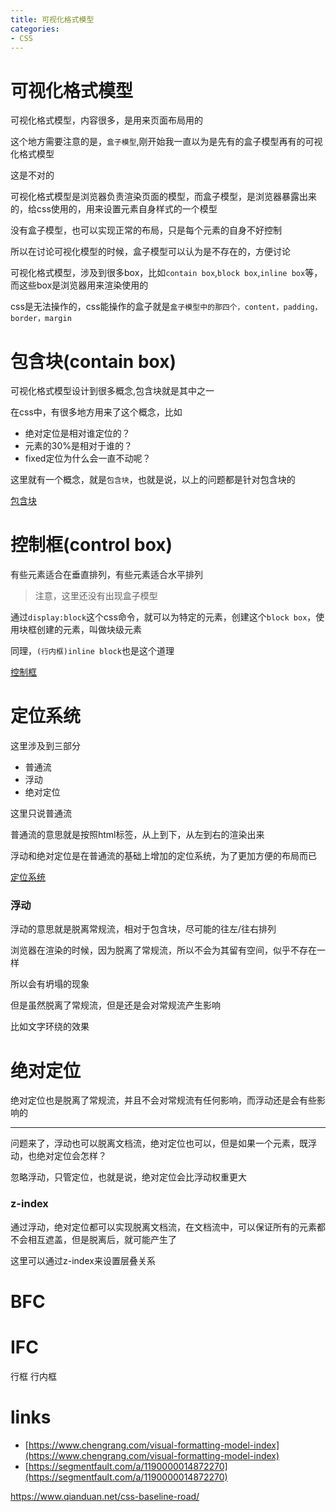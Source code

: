 ```yaml
---
title: 可视化格式模型
categories: 
- CSS
---
```


# 可视化格式模型

可视化格式模型，内容很多，是用来页面布局用的

这个地方需要注意的是，`盒子模型`,刚开始我一直以为是先有的盒子模型再有的可视化格式模型

这是不对的

可视化格式模型是浏览器负责渲染页面的模型，而盒子模型，是浏览器暴露出来的，给css使用的，用来设置元素自身样式的一个模型

没有盒子模型，也可以实现正常的布局，只是每个元素的自身不好控制

所以在讨论可视化模型的时候，盒子模型可以认为是不存在的，方便讨论

可视化格式模型，涉及到很多box，比如`contain box`,`block box`,`inline box`等，而这些box是浏览器用来渲染使用的

css是无法操作的，css能操作的盒子就是`盒子模型中的那四个，content，padding，border，margin`


# 包含块(contain box)
可视化格式模型设计到很多概念,包含块就是其中之一

在css中，有很多地方用来了这个概念，比如

- 绝对定位是相对谁定位的？
- 元素的30%是相对于谁的？
- fixed定位为什么会一直不动呢？

这里就有一个概念，就是`包含块`，也就是说，以上的问题都是针对包含块的

[包含块](./CSS/包含块.md)

# 控制框(control box)

有些元素适合在垂直排列，有些元素适合水平排列

> 注意，这里还没有出现盒子模型


通过`display:block`这个css命令，就可以为特定的元素，创建这个`block box`，使用块框创建的元素，叫做块级元素

同理，`(行内框)inline block`也是这个道理



[控制框](./CSS/控制框.md)

# 定位系统

这里涉及到三部分

- 普通流
- 浮动
- 绝对定位

这里只说普通流

普通流的意思就是按照html标签，从上到下，从左到右的渲染出来

浮动和绝对定位是在普通流的基础上增加的定位系统，为了更加方便的布局而已

[定位系统](./CSS/定位系统.md)

### 浮动

浮动的意思就是脱离常规流，相对于包含块，尽可能的往左/往右排列

浏览器在渲染的时候，因为脱离了常规流，所以不会为其留有空间，似乎不存在一样

所以会有坍塌的现象

但是虽然脱离了常规流，但是还是会对常规流产生影响

比如文字环绕的效果

# 绝对定位

绝对定位也是脱离了常规流，并且不会对常规流有任何影响，而浮动还是会有些影响的

-----------
问题来了，浮动也可以脱离文档流，绝对定位也可以，但是如果一个元素，既浮动，也绝对定位会怎样？

忽略浮动，只管定位，也就是说，绝对定位会比浮动权重更大

### z-index

通过浮动，绝对定位都可以实现脱离文档流，在文档流中，可以保证所有的元素都不会相互遮盖，但是脱离后，就可能产生了

这里可以通过z-index来设置层叠关系


# BFC





# IFC
行框 行内框






# links
- [https://www.chengrang.com/visual-formatting-model-index](https://www.chengrang.com/visual-formatting-model-index)
- [https://segmentfault.com/a/1190000014872270](https://segmentfault.com/a/1190000014872270)


https://www.qianduan.net/css-baseline-road/

